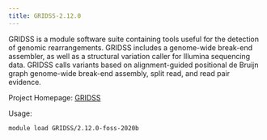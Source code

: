 ```yaml
---
title: GRIDSS-2.12.0
---
```

GRIDSS is a module software suite containing tools useful for
the detection of genomic rearrangements. GRIDSS includes a genome-wide
break-end assembler, as well as a structural variation caller for Illumina
sequencing data. GRIDSS calls variants based on alignment-guided positional de
Bruijn graph genome-wide break-end assembly, split read, and read pair
evidence.

Project Homepage: [GRIDSS](https://github.com/PapenfussLab/gridss/wiki/GRIDSS-Documentation)

Usage:
```
module load GRIDSS/2.12.0-foss-2020b
```
